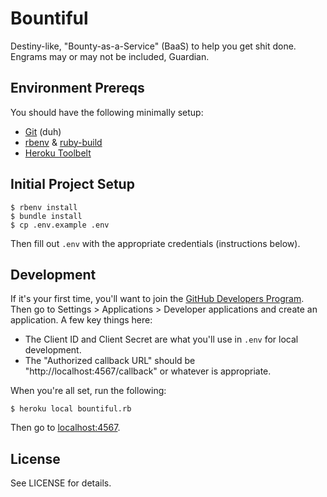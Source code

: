# Bountiful

Destiny-like, "Bounty-as-a-Service" (BaaS) to help you get shit done. Engrams may or may not be included, Guardian.

## Environment Prereqs

You should have the following minimally setup:

- [Git](https://help.github.com/articles/set-up-git) (duh)
- [rbenv](https://github.com/sstephenson/rbenv)
& [ruby-build](https://github.com/sstephenson/ruby-build)
- [Heroku Toolbelt](https://toolbelt.heroku.com/)

## Initial Project Setup

    $ rbenv install
    $ bundle install
    $ cp .env.example .env

Then fill out `.env` with the appropriate credentials (instructions below).

## Development

If it's your first time, you'll want to join the [GitHub Developers Program](https://developer.github.com/program/).
Then go to Settings > Applications > Developer applications and create an
application. A few key things here:

- The Client ID and Client Secret are what you'll use in `.env` for local
development.
- The "Authorized callback URL" should be "http://localhost:4567/callback" or
whatever is appropriate.

When you're all set, run the following:

    $ heroku local bountiful.rb

Then go to [localhost:4567](http://localhost:4567/).

## License

See LICENSE for details.
